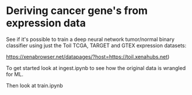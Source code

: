 # Deriving cancer gene's from expression data

See if it's possible to train a deep neural network tumor/normal binary classifier using just the Toil TCGA, TARGET and GTEX expression datasets:

https://xenabrowser.net/datapages/?host=https://toil.xenahubs.net)

To get started look at ingest.ipynb to see how the original data is wrangled for ML.

Then look at train.ipynb
